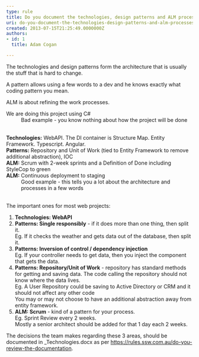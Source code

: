 ```yaml
---
type: rule
title: Do you document the technologies, design patterns and ALM processes?
uri: do-you-document-the-technologies-design-patterns-and-alm-processes
created: 2013-07-15T21:25:49.0000000Z
authors:
- id: 1
  title: Adam Cogan

---
```




<span class='intro'> <p class="ssw15-rteElement-P">The technologies and design patterns form the architecture that is usually the stuff that is hard to change.<br></p><p class="ssw15-rteElement-P">A pattern allows using a few words to a dev and he knows exactly what coding pattern you mean.</p><p class="ssw15-rteElement-P">ALM is about refining the work processes.​</p> </span>

<dl class="bad"><dt>We are doing this project using C#​</dt><dd>Bad example - you know nothing about how the project will be done<br><br></dd></dl><dl class="good"><dt>
      <strong>Technologies&#58;</strong> WebAPI. The DI container is Structure Map. Entity Framework. Typescript. Angular.<br><strong>Patterns&#58;</strong> Repository and Unit of Work (tied to Entity Framework to remove additional abstraction), IOC<br><strong>ALM&#58;</strong> Scrum with 2-week sprints and a Definition of Done including StyleCop to green<br><strong>ALM&#58;</strong> Continuous deployment to staging</dt><dd>Good example - this tells you a lot about the architecture and processes in a few words<br><br></dd></dl><p>The important ones for most web projects&#58;</p><ol><li>
      <strong>Technologies&#58; WebAPI</strong></li><li>
      <strong>Patterns&#58; Single responsibly</strong> - if it does more than one thing, then split it.<br> Eg. If it checks the weather and gets data out of the database, then split it.</li><li>
      <strong>Patterns&#58; Inversion of control / dependency injection</strong><br> Eg. If your controller needs to get data, then you inject the component that gets the data.</li><li>
      <strong>Patterns&#58; Repository/Unit of Work</strong> - repository has standard methods for getting and saving data.&#160;The code calling the repository should not know where the data lives.<br> Eg. A User Repository could be saving to Active Directory or CRM and it should not affect any other code<br> You may or may not choose to have an additional abstraction away from entity framework.</li><li>
      <strong>ALM&#58; Scrum</strong> - kind of a pattern for your process.<br>E​g. Sprint Review every 2 weeks.<br> Mostly a senior architect should be added for that 1 day each 2 weeks.</li></ol><p>The decisions the team makes regarding these 3 areas, should be documented in _Technologies.docx as per&#160;<a href="/_layouts/15/FIXUPREDIRECT.ASPX?WebId=3dfc0e07-e23a-4cbb-aac2-e778b71166a2&amp;TermSetId=07da3ddf-0924-4cd2-a6d4-a4809ae20160&amp;TermId=951ffbf9-4066-42f3-a9b7-e0d8603e728b">https&#58;//rules.ssw.com.au/do-you-review-the-documentation</a>​.​​<br></p>


